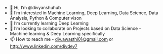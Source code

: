 - 👋 Hi, I’m @divyanshuhub
- 👀 I’m interested in Machine Learning, Deep Learning, Data Science, Data Analysis, Python & Computer vison
- 🌱 I’m currently learning Deep Learning
- 💞️ I’m looking to collaborate on Projects based on Data Science - Machine learning & Deep Learning specifically
- 📫 How to reach me - div.awasthi01@gmail.com or http://www.linkedin.com/divdev7

<!---
divyanshuhub/divyanshuhub is a ✨ special ✨ repository because its `README.md` (this file) appears on your GitHub profile.
You can click the Preview link to take a look at your changes.
--->
